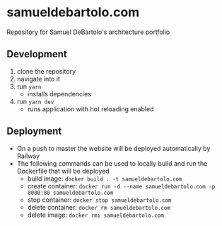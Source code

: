 # samueldebartolo.com
Repository for Samuel DeBartolo's architecture portfolio

## Development
1. clone the repository
2. navigate into it 
5. run `yarn`
    - installs dependencies
6. run `yarn dev`
    - runs application with hot reloading enabled

## Deployment
- On a push to master the website will be deployed automatically by Railway
- The following commands can be used to locally build and run the Dockerfile that will be deployed
    - build image: `docker build . -t samueldebartolo.com`
    - create container: `docker run -d --name samueldebartolo.com -p 8080:80 samueldebartolo.com`
    - stop container: `docker stop samueldebartolo.com`
    - delete container: `docker rm samueldebartolo.com`
    - delete image: `docker rmi samueldebartolo.com`
